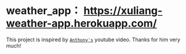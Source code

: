 # weather_app： https://xuliang-weather-app.herokuapp.com/
This project is inspired by [```Anthony's```](https://github.com/PrettyPrinted) youtube video. Thanks for him very much!
